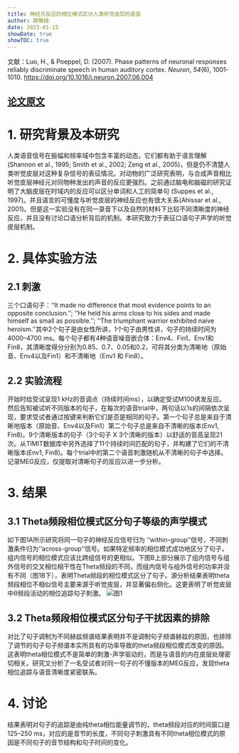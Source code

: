 ```yaml
---
title: 神经元反应的相位模式区分人类听觉皮层的语音
author: 薛雅楠
date: 2023-01-15
showDate: true
showTOC: true
---
```

文献：Luo, H., & Poeppel, D. (2007). Phase patterns of neuronal responses reliably discriminate speech in human auditory cortex. _Neuron_, _54_(6), 1001-1010.
https://doi.org/10.1016/j.neuron.2007.06.004
## [论文原文](../Source_Files/2023-01-15-XYN1.Pdf)
# 1. 研究背景及本研究
人类语音信号在振幅和频率域中包含丰富的动态，它们都有助于语言理解(Shannon et al., 1995; Smith et al., 2002; Zeng et al., 2005)，但是仍不清楚人类听觉皮层对这种复杂信号的表征情况。对动物的广泛研究表明，与合成声音相比听觉皮层神经元对同物种发出的声音的反应更强烈。之前通过脑电和脑磁的研究证明了大脑皮层在时域内的反应可以区分单词和人工的简单句 (Suppes et al., 1997)。并且语言的可懂度与听觉皮层的神经反应也有很大关系(Ahissar et al., 2001)。但是这一实验没有在同一录音下以及自然的材料下比较不同清晰度的神经反应，并且没有讨论口语分析背后的机制。本研究致力于表征口语句子声学的听觉皮层机制。
# 2. 具体实验方法
## 2.1 刺激
三个口语句子：‘‘It made no difference that most evidence points to an opposite conclusion.’’; ‘‘He held his arms close to his sides and made himself as small as possible.’’; ‘‘The triumphant warrior exhibited naive heroism.’’其中2个句子是由女性所讲，1个句子由男性讲，句子的持续时间为4000–4700 ms。每个句子都有4种语音噪音嵌合体：Env4、Fin1、Env1和Fin8，其清晰度得分分别为0.85、0.7、0.05和0.2，可将其分类为清晰地（原始音、Env4以及Fin1）和不清晰地（Env1 和 Fin8）。
## 2.2 实验流程
开始时给受试呈现1 kHz的音调点（持续时间ms），以确定受试M100诱发反应。然后告知被试听不同版本的句子，在每次的语音trial中，两句话以1s的间隔依次呈现，要求受试者通过按键来判断它们是否是相同的句子。第一个句子总是来自于清晰地版本（原始音、Env4以及Fin1）第二个句子总是来自不清晰的版本(Env1, Fin8)。9个清晰版本的句子（3个句子 X 3个清晰的版本）以舒适的音高呈现21次。从TIMIT数据库中另外选择了11个持续时间匹配的句子，并构建了它们的不清晰版本(Env1, Fin8)。每个trial中的第二个语音刺激随机从不清晰的句子中选择。记录MEG反应，仅提取对清晰句子的反应以进一步分析。
# 3. 结果
## 3.1 Theta频段相位模式区分句子等级的声学模式
如下图1A所示研究将同一句子的神经反应信号归为 ‘‘within-group’’信号，不同刺激条件归为‘‘across-group’’信号。如果特定频率的相位模式成功地区分了句子，组内信号的相位模式应该比跨组信号的更相似。下图B上部分展示了组内信号与组外信号的交叉相位相干性在Theta频段的不同，而组内信号与组外信号的功率并没有不同（图1B下），表明Theta频段的相位模式区分了句子。源分析结果表明theta频段相位不相似信号主要来源于听觉皮层，并显著偏右侧化。这更表明了听觉皮层中θ频段活动的相位追踪句子刺激。
![图1](../Supporting_Information/2023-01-15-XYN1-Fig-1.png)
## 3.2 Theta频段相位模式区分句子干扰因素的排除
对比了句子调制为不同赫兹频谱结果表明并不是调制句子频谱赫兹的原因，也排除了调节的句子句子频谱本实所具有的功率导致的theta频段相位模式改变的原因。这表明theta相位模式不是简单的刺激-声学驱动的，而是与语音的内在皮层处理密切相关。研究又分析了一名受试者对同一句子的不懂版本的MEG反应，发现theta相位追踪与语音清晰度紧密联系。
# 4. 讨论
结果表明对句子的追踪是由纯theta相位能量调节的，theta频段对应的时间窗口是125–250 ms，对应的是音节的长度，不同句子刺激具有不同theta相位模式的原因是不同句子的音节结构和句子时间的变化。





